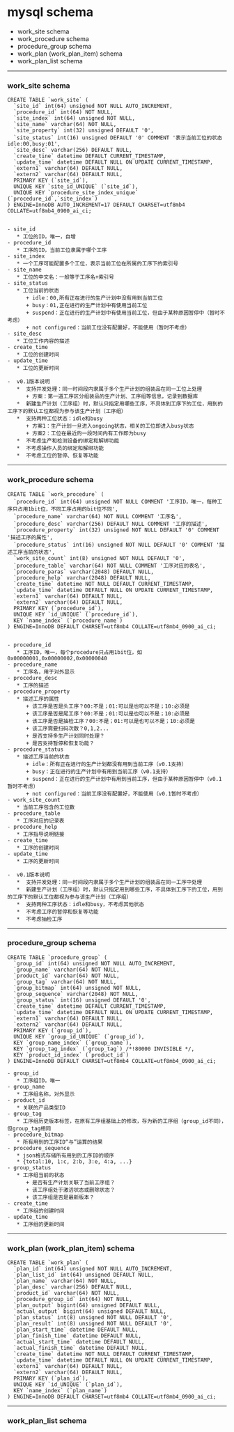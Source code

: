 # mysql schema 

- work_site schema
- work_procedure schema
- procedure_group schema
- work_plan (work_plan_item) schema
- work_plan_list schema

---
### work_site schema

    CREATE TABLE `work_site` (
      `site_id` int(64) unsigned NOT NULL AUTO_INCREMENT,
      `procedure_id` int(64) NOT NULL,
      `site_index` int(64) unsigned NOT NULL,
      `site_name` varchar(64) NOT NULL,
      `site_property` int(32) unsigned DEFAULT '0',
      `site_status` int(16) unsigned DEFAULT '0' COMMENT '表示当前工位的状态    idle:00,busy:01',
      `site_desc` varchar(256) DEFAULT NULL,
      `create_tine` datetime DEFAULT CURRENT_TIMESTAMP,
      `update_time` datetime DEFAULT NULL ON UPDATE CURRENT_TIMESTAMP,
      `extern1` varchar(64) DEFAULT NULL,
      `extern2` varchar(64) DEFAULT NULL,
      PRIMARY KEY (`site_id`),
      UNIQUE KEY `site_id_UNIQUE` (`site_id`),
      UNIQUE KEY `procedure_site_index_unique` (`procedure_id`,`site_index`)
    ) ENGINE=InnoDB AUTO_INCREMENT=17 DEFAULT CHARSET=utf8mb4 COLLATE=utf8mb4_0900_ai_ci;


    - site_id
       * 工位的ID，唯一，自增
    - procedure_id
       * 工序的ID，当前工位隶属于哪个工序
    - site_index
       * 一个工序可能配置多个工位，表示当前工位在所属的工序下的索引号
    - site_name
       * 工位的中文名：一般等于工序名+索引号
    - site_status
       * 工位当前的状态
          + idle：00,所有正在进行的生产计划中没有用到当前工位
          + busy：01,正在进行的生产计划中有使用当前工位
          + suspend：正在进行的生产计划中有使用当前工位，但由于某种原因暂停中（暂时不考虑）
          + not configured：当前工位没有配置好，不能使用（暂时不考虑）
    - site_desc
       * 工位工作内容的描述
    - create_time
       * 工位的创建时间          
    - update_time
       * 工位的更新时间
    
    -  v0.1版本说明
       *  支持并发处理：同一时间段内隶属于多个生产计划的组装品在同一工位上处理
          + 方案：第一道工序区分组装品的生产计划、工序组等信息，记录到数据库
       *  新建生产计划（工序组）时，默认只指定用哪些工序，不具体到工序下的工位，用到的工序下的默认工位都视为参与该生产计划（工序组）
       *  支持两种工位状态：idle和busy
          + 方案1：生产计划一旦进入ongoing状态，相关的工位即进入busy状态
          + 方案2：工位在最近的一段时间内有工作即为busy
       *  不考虑生产和检测设备的绑定和解绑功能
       *  不考虑操作人员的绑定和解绑功能
       *  不考虑工位的暂停、恢复等功能
   
   ---
   ### work_procedure schema
   
    CREATE TABLE `work_procedure` (
      `procedure_id` int(64) unsigned NOT NULL COMMENT '工序ID，唯一，每种工序只占用1bit位，不同工序占用的bit位不同',
      `procedure_name` varchar(64) NOT NULL COMMENT '工序名',
      `procedure_desc` varchar(256) DEFAULT NULL COMMENT '工序的描述',
      `procedure_property` int(32) unsigned NOT NULL DEFAULT '0' COMMENT '描述工序的属性',
      `procedure_status` int(16) unsigned NOT NULL DEFAULT '0' COMMENT '描述工序当前的状态',
      `work_site_count` int(8) unsigned NOT NULL DEFAULT '0',
      `procedure_table` varchar(64) NOT NULL COMMENT '工序对应的表名',
      `procedure_paras` varchar(2048) DEFAULT NULL,
      `procedure_help` varchar(2048) DEFAULT NULL,
      `create_time` datetime NOT NULL DEFAULT CURRENT_TIMESTAMP,
      `update_time` datetime DEFAULT NULL ON UPDATE CURRENT_TIMESTAMP,
      `extern1` varchar(64) DEFAULT NULL,
      `extern2` varchar(64) DEFAULT NULL,
      PRIMARY KEY (`procedure_id`),
      UNIQUE KEY `id_UNIQUE` (`procedure_id`),
      KEY `name_index` (`procedure_name`)
    ) ENGINE=InnoDB DEFAULT CHARSET=utf8mb4 COLLATE=utf8mb4_0900_ai_ci;


    - procedure_id
       * 工序ID，唯一，每个procedure只占用1bit位，如0x00000001,0x00000002,0x00000040
    - procedure_name
       * 工序名，用于对外显示
    - procedure_desc
       * 工序的描述
    - procedure_property
       * 描述工序的属性
          + 该工序是否是头工序？00:不是；01:可以是也可以不是；10:必须是
          + 该工序是否是尾工序？00:不是；01:可以是也可以不是；10:必须是
          + 该工序是否是抽检工序？00:不是；01:可以是也可以不是；10:必须是
          + 该工序需要扫码次数？0,1,2...
          + 是否支持多生产计划同时处理？
          + 是否支持暂停和恢复功能？
    - procedure_status
       * 描述工序当前的状态
          + idle：所有正在进行的生产计划都没有用到当前工序（v0.1支持）
          + busy：正在进行的生产计划中有用到当前工序（v0.1支持）
          + suspend：正在进行的生产计划中有用到当前工序，但由于某种原因暂停中（v0.1暂时不考虑）
          + not configured：当前工序没有配置好，不能使用（v0.1暂时不考虑）
    - work_site_count
       * 当前工序包含的工位数
    - procedure_table
       * 工序对应的记录表
    - procedure_help
       * 工序指导说明链接
    - create_time
       * 工序的创建时间      
    - update_time
       * 工序的更新时间
   
    -  v0.1版本说明
       *  支持并发处理：同一时间段内隶属于多个生产计划的组装品在同一工序中处理
       *  新建生产计划（工序组）时，默认只指定用到哪些工序，不具体到工序下的工位，用到的工序下的默认工位都视为参与该生产计划（工序组）
       *  支持两种工序状态：idle和busy，不考虑其他状态
       *  不考虑工序的暂停和恢复等功能
       *  不考虑抽检工序
   
   ---
   ### procedure_group schema
   
    CREATE TABLE `procedure_group` (
      `group_id` int(64) unsigned NOT NULL AUTO_INCREMENT,
      `group_name` varchar(64) NOT NULL,
      `product_id` varchar(64) NOT NULL,
      `group_tag` varchar(64) NOT NULL,
      `group_bitmap` int(64) unsigned NOT NULL,
      `group_sequence` varchar(2048) NOT NULL,
      `group_status` int(16) unsigned DEFAULT '0',
      `create_time` datetime DEFAULT CURRENT_TIMESTAMP,
      `update_time` datetime DEFAULT NULL ON UPDATE CURRENT_TIMESTAMP,
      `extern1` varchar(64) DEFAULT NULL,
      `extern2` varchar(64) DEFAULT NULL,
      PRIMARY KEY (`group_id`),
      UNIQUE KEY `group_id_UNIQUE` (`group_id`),
      KEY `group_name_index` (`group_name`),
      KEY `group_tag_index` (`group_tag`) /*!80000 INVISIBLE */,
      KEY `product_id_index` (`product_id`)
    ) ENGINE=InnoDB DEFAULT CHARSET=utf8mb4 COLLATE=utf8mb4_0900_ai_ci;

    - group_id
       * 工序组ID，唯一
    - group_name
       * 工序组名称，对外显示
    - product_id
       * 关联的产品类型ID
    - group_tag
       * 工序组历史版本标签，在原有工序组基础上的修改，存为新的工序组（group_id不同），但group_tag相同
    - procedure_bitmap
       * 所有用到的工序ID“与”运算的结果
    - procedure_sequence
       * json格式存储所有用到的工序ID的顺序
       * {total:10, 1:c, 2:b, 3:e, 4:a, ...}
    - group_status
       * 工序组当前的状态
          + 是否有生产计划关联了当前工序组？
          + 该工序组处于激活状态或删除状态？
          + 该工序组是否是最新版本？
    - create_time
       * 工序组的创建时间
    - update_time
       * 工序组的更新时间

---       
### work_plan (work_plan_item) schema

    CREATE TABLE `work_plan` (
      `plan_id` int(64) unsigned NOT NULL AUTO_INCREMENT,
      `plan_list_id` int(64) unsigned DEFAULT NULL,
      `plan_name` varchar(64) NOT NULL,
      `plan_desc` varchar(256) DEFAULT NULL,
      `product_id` varchar(64) NOT NULL,
      `procedure_group_id` int(64) NOT NULL,
      `plan_output` bigint(64) unsigned DEFAULT NULL,
      `actual_output` bigint(64) unsigned DEFAULT NULL,
      `plan_status` int(8) unsigned NOT NULL DEFAULT '0',
      `plan_result` int(8) unsigned NOT NULL DEFAULT '0',
      `plan_start_time` datetime DEFAULT NULL,
      `plan_finish_time` datetime DEFAULT NULL,
      `actual_start_time` datetime DEFAULT NULL,
      `actual_finish_time` datetime DEFAULT NULL,
      `create_time` datetime NOT NULL DEFAULT CURRENT_TIMESTAMP,
      `update_time` datetime DEFAULT NULL ON UPDATE CURRENT_TIMESTAMP,
      `extern1` varchar(64) DEFAULT NULL,
      `extern2` varchar(64) DEFAULT NULL,
      PRIMARY KEY (`plan_id`),
      UNIQUE KEY `id_UNIQUE` (`plan_id`),
      KEY `name_index` (`plan_name`)
    ) ENGINE=InnoDB DEFAULT CHARSET=utf8mb4 COLLATE=utf8mb4_0900_ai_ci;

---       
### work_plan_list schema



